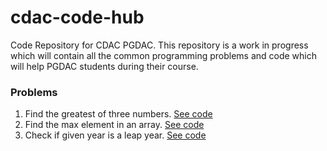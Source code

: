 # cdac-code-hub
Code Repository for CDAC PGDAC.
This repository is a work in progress which will contain all the common programming problems and code which will help PGDAC students during their course.



### Problems
1. Find the greatest of three numbers. [See code](https://github.com/suraj-subramanian/cdac-code-hub/blob/master/CppPrograms/max_of_three.cpp)
2. Find the max element in an array. [See code](https://github.com/suraj-subramanian/cdac-code-hub/blob/master/CppPrograms/max_of_array.cpp)
3. Check if given year is a leap year. [See code](https://github.com/suraj-subramanian/cdac-code-hub/blob/master/CppPrograms/leap_year.cpp)